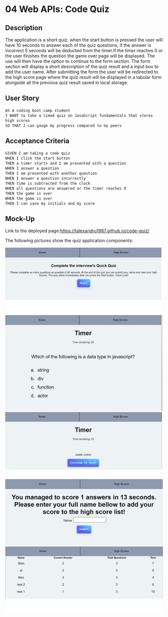 # 04 Web APIs: Code Quiz

## Description

The application is a short quiz, when the start button is pressed the user will have 10 seconds to answer each of the quiz questions, if the answer is incorrect 5 seconds will be deducted from the timer.If the timer reaches 0 or the user finishes the question the game over page will be displayed. The use will then have the option to continue to the form section.
The form section will display a short description of the quiz result and a input box to add the user name. After submitting the form the user will be redirected to the high score page where the quiz result will be displayed in a tabular form alongside all the previous quiz result saved in local storage.

## User Story

```
AS A coding boot camp student
I WANT to take a timed quiz on JavaScript fundamentals that stores high scores
SO THAT I can gauge my progress compared to my peers
```

## Acceptance Criteria

```
GIVEN I am taking a code quiz
WHEN I click the start button
THEN a timer starts and I am presented with a question
WHEN I answer a question
THEN I am presented with another question
WHEN I answer a question incorrectly
THEN time is subtracted from the clock
WHEN all questions are answered or the timer reaches 0
THEN the game is over
WHEN the game is over
THEN I can save my initials and my score
```

## Mock-Up

Link to the deployed page:https://talexandru1987.github.io/code-quiz/

The following pictures show the quiz application components:

![Start](./assets/img/start.png)
![Question](./assets/img/questions.png)
![Game Over](./assets/img/game-over.png)
![Form](./assets/img/form.png)
![High Score](./assets/img/high-score.png)
